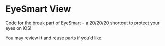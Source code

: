 # EyeSmart View
Code for the break part of EyeSmart - a 20/20/20 shortcut to protect your eyes on iOS!

You may review it and reuse parts if you'd like.
